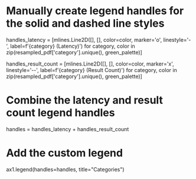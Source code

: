 # Manually create legend handles for the solid and dashed line styles
handles_latency = [mlines.Line2D([], [], color=color, marker='o', linestyle='-', label=f'{category} (Latency)')
                   for category, color in zip(resampled_pdf['category'].unique(), green_palette)]

handles_result_count = [mlines.Line2D([], [], color=color, marker='x', linestyle='--', label=f'{category} (Result Count)')
                        for category, color in zip(resampled_pdf['category'].unique(), green_palette)]

# Combine the latency and result count legend handles
handles = handles_latency + handles_result_count

# Add the custom legend
ax1.legend(handles=handles, title="Categories")
